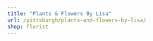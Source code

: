 ```yaml
---
title: "Plants & Flowers By Lisa"
url: /pittsburgh/plants-and-flowers-by-lisa/
shop: florist
---
```

